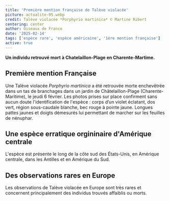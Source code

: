 ```yaml
---
title: 'Première mention française de Talève violacée'
picture: actualite-95.webp
credit: Talève violacée *Porphyrio martinica* © Martine Ribert
centering: center
author: Oiseaux de France
date: '2025-02-14'
tags: ['espèce rare', 'espèce américaine', '1ère mention française']
active: true
---
```


**Un individu retrouvé mort à Chatelaillon-Plage en Charente-Martime.**

## Première mention Française 
Une Talève violacée *Porphyrio martinica* a été retrouvée morte enchevêtrée dans un tas de branchages dans un jardin de Châtelaillon-Plage (Charente-Maritime), le jeudi 6 février. Les photos prises sur place confirment sans aucun doute l'identification de l'espèce : corps d’un violet éclatant, dos vert, région sous-caudale blanche, bec rouge à pointe jaune. Longues pattes jaunes et doigts démesurés lui permettant de marcher sur les feuilles de nénuphar.


## Une espèce erratique orgininaire d'Amérique centrale 
L'espèce est présente le long de la côte sud des États-Unis, en Amérique centrale, dans les Antilles et en Amérique du Sud.

## Des observations rares en Europe 
Les observations de Talève violacée en Europe sont très rares et concernent principalement des individus trouvés affaiblis ou morts.
